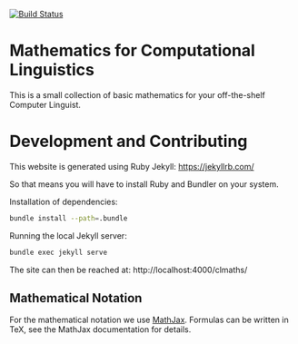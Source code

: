 [![Build Status](https://travis-ci.org/martialblog/clmaths.svg?branch=master)](https://travis-ci.org/martialblog/clmaths)

# Mathematics for Computational Linguistics

This is a small collection of basic mathematics for your off-the-shelf Computer Linguist.

# Development and Contributing

This website is generated using Ruby Jekyll: https://jekyllrb.com/

So that means you will have to install Ruby and Bundler on your system.

Installation of dependencies:

```bash
bundle install --path=.bundle
```

Running the local Jekyll server:

```bash
bundle exec jekyll serve
```

The site can then be reached at: http://localhost:4000/clmaths/

## Mathematical Notation

For the mathematical notation we use [MathJax](https://www.mathjax.org/). Formulas can be written in TeX, see the MathJax documentation for details.
